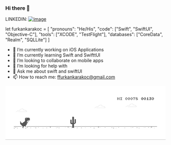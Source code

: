 ### Hi there 👋 

LINKEDIN: 
[<img width="100" alt="image" src="https://user-images.githubusercontent.com/44609894/215359443-2bff6540-c547-477d-9e5b-69aae11e3500.png">](https://www.linkedin.com/in/ffurkankarakoc/)


let furkankarakoc = [
  "pronouns": "He/His",
  "code": ["Swift", "SwiftUI", "Objective-C"],
  "tools": ["XCODE", "TestFlight"],
  "databases": ["CoreData", "Realm", "SQLLite"]
]


- 🔭 I’m currently working on iOS Applications
- 🌱 I’m currently learning Swift and SwifttUI
- 👯 I’m looking to collaborate on mobile apps
- 🤔 I’m looking for help with 
- 💬 Ask me about swift and swiftUI
- 📫 How to reach me: ffurkankarakoc@gmail.com


![image](https://github.com/ittus/ittus/blob/master/dino.gif)
